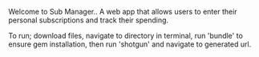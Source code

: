 Welcome to Sub Manager..
A web app that allows users to enter their personal subscriptions and track their spending. 

To run; download files, navigate to directory in terminal, run 'bundle' to ensure gem installation, then run 'shotgun' and navigate to generated url. 